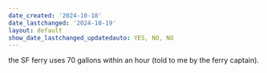 ```yaml
---
date_created: '2024-10-18'
date_lastchanged: '2024-10-19'
layout: default
show_date_lastchanged_updatedauto: YES, NO, NO
---
```


the SF ferry uses 70 gallons within an hour (told to me by the ferry captain). 

